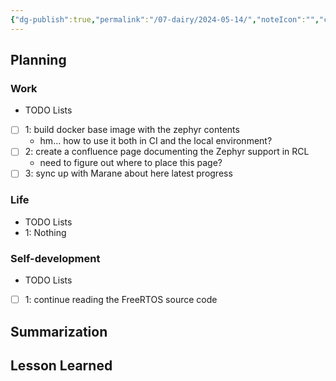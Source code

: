 ```yaml
---
{"dg-publish":true,"permalink":"/07-dairy/2024-05-14/","noteIcon":"","created":"2024-05-14T07:52:01.617+02:00","updated":"2024-05-14T07:54:30.783+02:00"}
---
```


## Planning 
### Work
- TODO Lists
- [ ] 1:  build docker base image with the zephyr contents
	- hm... how to use it both in CI and the local environment?
- [ ] 2:  create a confluence page documenting the Zephyr support in RCL
	- need to figure out where to place this page?
- [ ] 3:  sync up with Marane about here latest progress
### Life
- TODO Lists
-  1: Nothing
### Self-development
- TODO Lists
- [ ] 1: continue reading the FreeRTOS source code
## Summarization

## Lesson Learned
